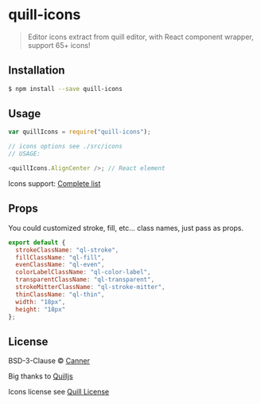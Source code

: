 # quill-icons

> Editor icons extract from quill editor, with React component wrapper, support 65+ icons!

## Installation

```sh
$ npm install --save quill-icons
```

## Usage

```js
var quillIcons = require("quill-icons");

// icons options see ./src/icons
// USAGE:

<quillIcons.AlignCenter />; // React element
```

Icons support: [Complete list](https://canner.github.io/canner-slate-editor/?selectedKind=Quill%20icons)

## Props

You could customized stroke, fill, etc... class names, just pass as props.

```js
export default {
  strokeClassName: "ql-stroke",
  fillClassName: "ql-fill",
  evenClassName: "ql-even",
  colorLabelClassName: "ql-color-label",
  transparentClassName: "ql-transparent",
  strokeMitterClassName: "ql-stroke-mitter",
  thinClassName: "ql-thin",
  width: "18px",
  height: "18px"
};
```

## License

BSD-3-Clause © [Canner](https://github.com/Canner)

Big thanks to [Quilljs](https://github.com/quilljs)

Icons license see [Quill License](https://github.com/quilljs/quill/blob/develop/LICENSE)
